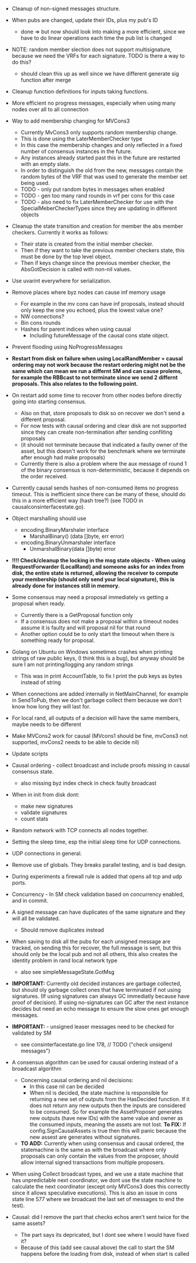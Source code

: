 - Cleanup of non-signed messages structure.
- When pubs are changed, update their IDs, plus my pub's ID
  - done => but now should look into making a more efficient, since we have to do linear operations each time the pub list is changed
- NOTE: random member slection does not support multisignature, because we need the VRFs for each signature.
TODO is there a way to do this?
  - should clean this up as well since we have different generate sig function after merge
- Cleanup function definitions for inputs taking functions.
- More efficient no progress messages, especially when using many nodes
over all to all connection
- Way to add membership changing for MVCons3
  - Currently MvCons3 only supports random membership change.
  - This is done using the LaterMemberChecker type
  - In this case the membership changes and only reflected in a fixed number
  of consensus instances in the future.
  - Any instances already started past this in the future are restarted with an
  empty slate.
  - In order to distinguish the old from the new, messages contain the random
  bytes of the VRF that was used to generate the member set being used.
  - TODO - only put random bytes in messages when enabled
  - TODO - gen too many rand rounds in vrf per cons for this case
  - TODO - also need to fix LaterMemberChecker for use with the SpecialMeberCheckerTypes
  since they are updating in different objects
- Cleanup the state transition and creation for member the abs member
checkers.
Currently it works as follows:
    - Their state is created from the initial member checker.
    - Then if they want to take the previous member checkers state,
this must  be done by the top level object.
    - Then if keys
change since the previous member checker, the AbsGotDecision
is called with non-nil values.
- Use uvarint everywhere for serialization.
- Remove places where byz nodes can cause inf memory usage
  - For example in the mv cons can have inf proposals, instead should only keep the
  one you echoed, plus the lowest value one?
  - NW connections?
  - Bin cons rounds
  - Hashes for parent indices when using causal
    - Including futureMessage of the causal cons state object.
- Prevent flooding using NoProgressMessages
- **Restart from disk on failure when using LocalRandMember + causal ordering
may not work because the restart ordering might not be the same which can mean we run
a differnt SM and can cause prolems, for example the RBBcast to not terminate since we send 2 differnt proposals.
This also relates to the following point.**
- On restart add some time to recover from other nodes before directly going into starting consensus.
  - Also on that, store proposals to disk so on recover we don't send a different proposal.
  - For now tests with causal ordering and clear disk are not supported since they can create non-termination after sending confliting proposals
  - (it should not terminate because that indicated a faulty owner of the asset, but this doesn't work for the benchmark where we terminate after enough had make proposals)
  - Currently there is also a problem where the aux message of round 1 of the binary consensus
  is non-deterministic, because it depends on the order received.
- Currently causal sends hashes of non-consumed items no progress timeout.
This is inefficient since there can be many of these, should do this in a more efficient way (hash tree?)
(see TODO in causalconsinterfacestate.go).
- Object marshalling should use
  - encoding.BinaryMarshaler interface
    - MarshalBinary() (data []byte, err error)
  - encoding.BinaryUnmarshaler interface
    - UnmarshalBinary(data []byte) error
- **!!!! Check/cleanup the locking in the msg state objects**
**- When using RequestForwarder (LocalRand) and someone asks for an
index from disk, the entire state is returned, allowing the receiver
to compute your membership (should only send your local signature),
this is already done for instances still in memory.**
- Some consensus may need a proposal immediately vs getting a proposal when ready.
  - Currently there is a GetProposal function only
  - If a consensus does not make a proposal within a timeout nodes assume it is faulty and will proposal nil for that round
  - Another option could be to only start the timeout when there is something ready for proposal.
- Golang on Ubuntu on Windows sometimes crashes when printing strings of raw public keys,
(I think this is a bug), but anyway should be sure I am not printing/logging any random strings
  - This was in print AccountTable, to fix I print the pub keys as bytes instead of string
- When connections are added internally in NetMainChannel, for example in
SendToPub, then we don't garbage collect them because we don't know
how long they will last for.
- For local rand, all outputs of a decision will have the same members,
maybe needs to be different

- Make MVCons2 work for causal (MVcons1 should be fine,
mvCons3 not supported, mvCons2 needs to be able to decide nil)
- Update scripts
- Causal ordering - collect broadcast and include proofs missing
in causal consensus state.
  - also missing byz index check in check faulty broadcast
- When in init from disk dont:
  - make new signatures
  - validate signatures
  - count stats
  
- Random network with TCP connects all nodes together.

- Setting the sleep time, esp the initial sleep time for UDP connections.
- UDP connections in general.

- Remove use of globals. They breaks parallel testing, and is bad design.

- During experiments a firewall rule is added that opens all tcp and udp ports.

- Concurrency - In SM check validation based on concurrency enabled, and in commit.

- A signed message can have duplicates of the same signature and they will all be validated.
  - Should remove duplicates instead
  
- When saving to disk all the pubs for each unsigned message are tracked,
on sending this for recover, the full message is sent, but this should only be
the local pub and not all others, this also creates the identity problem in rand local network type
  - also see simpleMessageState.GotMsg
  
- **IMPORTANT:** Currently old decided instances are garbage collected, but should oly
garbage collect ones that have terminated if not using signatures.
(If using signatures can always GC immediatly because have proof of decision).
If using no-signatures can GC after the next instance decides but need
an echo message to ensure the slow ones get enough messages.

- **IMPORTANT:** - unsigned leaser messages need to be checked for validated by SM
  - see consinterfacestate.go line 178, // TODO ("check unsigend messages")
  
- A consensus algorithm can be used for causal ordering instead of a broadcast algorithm  
  - Concerning causal ordering and nil decisions:
    - In this case nil can be decided
    - When nil is decided, the state machine is responsible for returning a new set of outputs
  from the HasDecided function. If it does not return any new outputs then the inputs are considered
  to be consumed. So for example the AssetProposer generates new outputs (have new IDs)
  with the same value and owner as the consumed inputs, meaning the assets are not lost.
  **To FIX:** If config.SignCausalAssets is true then this will panic because
  the new assest are generates without signatures.
  - **TO ADD:** Currently when using consensus and causal ordered, the statemachine
  is the same as with the broadcast where only proposals can only contain the values
  from the proposer, should allow internal signed transactions from multiple proposers.
  
- When using Collect broadcast types, and we use a state machine that has unpredictable
next coordinator, we dont use the state machine to calculate the next coordinator
(except only MVCons3 does this correctly since it allows speculative executions).
This is also an issue in cons state line 577 where we broadcast the last
set of messages to end the test).

- Causal: did I remove the part that checks echos aren't sent twice for the same assets?
  - The part says its depricated, but I dont see where I would have fixed it?
  - Because of this (add see causal above) the call to start the SM happens before the loading
  from disk, instead of when start is called